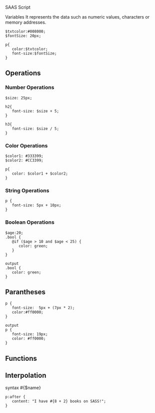 SAAS Script

Variables
It represents the data such as numeric values, characters or memory addresses.
```
$txtcolor:#008000;
$fontSize: 20px;

p{
   color:$txtcolor;
   font-size:$fontSize;
}
```

## Operations
### Number Operations
```
$size: 25px;

h2{
   font-size: $size + 5;
}

h3{
   font-size: $size / 5;
}
```
### Color Operations
```
$color1: #333399;
$color2: #CC3399;

p{
   color: $color1 + $color2;
}
```
### String Operations
```
p {
   font-size: 5px + 10px;
}
```
### Boolean Operations
```
$age:20;
.bool {
   @if ($age > 10 and $age < 25) {
      color: green;
   }
}

output
.bool {
   color: green;
}
```
## Parantheses
```
p {
   font-size:  5px + (7px * 2);
   color:#ff0000;
}

output
p {
   font-size: 19px;
   color: #ff0000;
}

```
## Functions

## Interpolation

syntax #{$name}
```
p:after {
   content: "I have #{8 + 2} books on SASS!";
}
```

